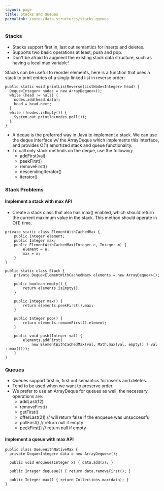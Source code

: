 ```yaml
---
layout: page
title: Stacks and Queues
permalink: /notes/data-structures/stacks-queues
---
```


### Stacks

* Stacks support first in, last out semantics for inserts and deletes.
* Supports two basic operations at least, push and pop.
* Don't be afraid to augment the existing stack data structure, such as having a local max variable!

Stacks can be useful to reorder elements, here is a function that uses a stack to print entries of a singly-linked list in reverse order:
```
public static void printListReverse(ListNode<Integer> head) {
  Deque<Integer> nodes = new ArrayDeque<>();
  while (head != null) {
    nodes.add(head.data);
    head = head.next;
  }
  while (!nodes.isEmpty()) {
    System.out.println(nodes.poll());
  }
}
```

* A deque is the preferred way in Java to implement a stack. We can use the deque interface w/ the ArrayDeque which implements this interface, and provides O(1) amortized stack and queue functionality.
* To call only stack methods on the deque, use the following:
  * addFirst(val)
  * peekFirst()
  * removeFirst()
  * descendingIterator()
  * iterator()

### Stack Problems

#### Implement a stack with max API

* Create a stack class that also has max() enabled, which should return the current maximum value in the stack. This method should operate in O(1) time.

```
private static class ElementWithCachedMax {
    public Integer element;
    public Integer max;
    public ElementWithCachedMax(Integer e, Integer m) {
        element = e;
        max = m;
    }
}

public static class Stack {
    private Deque<ElementWithCachedMax> elements = new ArrayDeque<>();

    public boolean empty() {
        return elements.isEmpty();
    }

    public Integer max() {
        return elements.peekFirst().max;
    }

    public Integer pop() {
        return elements.removeFirst().element;
    }

    public void push(Integer val) {
        elements.addFirst(
            new ElementWithCachedMax(val, Math.max(val, empty() ? val : max())));
    }
}

```

### Queues

* Queues support first in, first out semantics for inserts and deletes.
* Tend to be used when we want to preserve order.
* We prefer to use an ArrayDeque for queues as well, the necessary operations are:
  * addLast(12)
  * removeFirst()
  * getFirst() 
  * offerLast(21) // will return false if the enqueue was unsuccessful
  * pollFirst() // return null if empty
  * peekFirst() // return null if empty

#### Implement a queue with max API

```
public class QueueWithNativeMax {
  private Deque<Integer> data = new ArrayDeque<>();

  public void enqueue(Integer x) { data.add(x); }

  public Integer dequeue() { return data.removeFirst(); }

  public Integer max() { return Collections.max(data); }
}
```

